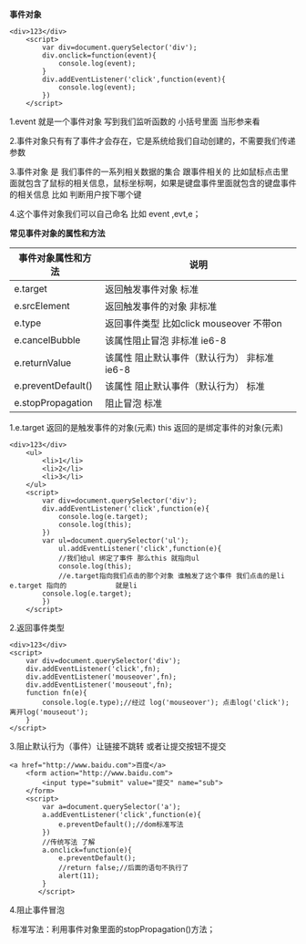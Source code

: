 **事件对象**

```
<div>123</div>
    <script>
        var div=document.querySelector('div');
        div.onclick=function(event){
            console.log(event);
        }
        div.addEventListener('click',function(event){
            console.log(event);
        })
    </script>
```

1.event 就是一个事件对象 写到我们监听函数的 小括号里面 当形参来看

2.事件对象只有有了事件才会存在，它是系统给我们自动创建的，不需要我们传递参数

3.事件对象  是  我们事件的一系列相关数据的集合 跟事件相关的 比如鼠标点击里面就包含了鼠标的相关信息，鼠标坐标啊，如果是键盘事件里面就包含的键盘事件的相关信息 比如 判断用户按下哪个键

4.这个事件对象我们可以自己命名 比如 event ,evt,e；

**常见事件对象的属性和方法**

| 事件对象属性和方法 | 说明                                              |
| ------------------ | ------------------------------------------------- |
| e.target           | 返回触发事件对象                 标准             |
| e.srcElement       | 返回触发事件的对象              非标准            |
| e.type             | 返回事件类型      比如click   mouseover    不带on |
| e.cancelBubble     | 该属性阻止冒泡      非标准   ie6-8                |
| e.returnValue      | 该属性 阻止默认事件（默认行为） 非标准   ie6-8    |
| e.preventDefault() | 该属性 阻止默认事件（默认行为） 标准              |
| e.stopPropagation  | 阻止冒泡     标准                                 |

1.e.target 返回的是触发事件的对象(元素)  this 返回的是绑定事件的对象(元素)

```
<div>123</div>
    <ul>
        <li>1</li>
        <li>2</li>
        <li>3</li>
    </ul>
    <script>
        var div=document.querySelector('div');
        div.addEventListener('click',function(e){
            console.log(e.target);
            console.log(this);
        })
        var ul=document.querySelector('ul');
            ul.addEventListener('click',function(e){
            //我们给ul 绑定了事件 那么this 就指向ul
            console.log(this);
            //e.target指向我们点击的那个对象 谁触发了这个事件 我们点击的是li e.target 指向的			就是li
        console.log(e.target);
        })        
    </script>
```

2.返回事件类型

```
<div>123</div>
<script>
    var div=document.querySelector('div');
    div.addEventListener('click',fn);
    div.addEventListener('mouseover',fn);
    div.addEventListener('mouseout',fn);
    function fn(e){
    	console.log(e.type);//经过 log('mouseover'); 点击log('click'); 离开log('mouseout');
	}
</script>
```

3.阻止默认行为（事件）让链接不跳转 或者让提交按钮不提交

```
<a href="http://www.baidu.com">百度</a>
    <form action="http://www.baidu.com">
        <input type="submit" value="提交" name="sub">
    </form>
    <script>
        var a=document.querySelector('a');
        a.addEventListener('click',function(e){
            e.preventDefault();//dom标准写法
        })
        //传统写法 了解
        a.onclick=function(e){
            e.preventDefault();
            //return false;//后面的语句不执行了
            alert(11);
        }
       </script>
```

4.阻止事件冒泡

​	标准写法：利用事件对象里面的stopPropagation()方法；

​	